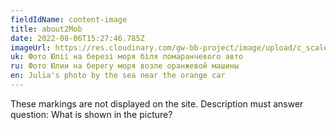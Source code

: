 ```yaml
---
fieldIdName: content-image
title: about2Mob
date: 2022-08-06T15:27:46.785Z
imageUrl: https://res.cloudinary.com/gw-bb-project/image/upload/c_scale,f_auto,q_auto/v1662047966/content-photo/about-2Mob_n4v5qz.jpg
uk: Фото Юлії на березі моря біля помаранчевого авто
ru: Фото Юлии на берегу моря возле оранжевой машины
en: Julia's photo by the sea near the orange car
---
```


These markings are not displayed on the site. Description must answer question:
What is shown in the picture?
